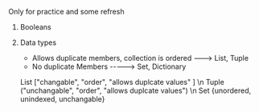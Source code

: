 Only for practice and some refresh

1. Booleans
2. Data types 
    - Allows duplicate members, collection is ordered ---> List, Tuple
    - No duplicate Members -----> Set, Dictionary

    List ["changable", "order",  "allows duplcate values" ] \n
    Tuple ("unchangable", "order",  "allows duplcate values") \n 
    Set {unordered, unindexed, unchangable}
